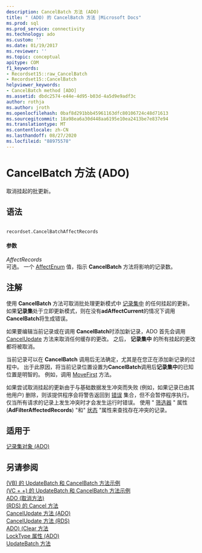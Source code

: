 ```yaml
---
description: CancelBatch 方法 (ADO)
title: " (ADO) 的 CancelBatch 方法 |Microsoft Docs"
ms.prod: sql
ms.prod_service: connectivity
ms.technology: ado
ms.custom: ''
ms.date: 01/19/2017
ms.reviewer: ''
ms.topic: conceptual
apitype: COM
f1_keywords:
- Recordset15::raw_CancelBatch
- Recordset15::CancelBatch
helpviewer_keywords:
- CancelBatch method [ADO]
ms.assetid: dbdc2574-e44e-4d95-b03d-4a5d9e9adf3c
author: rothja
ms.author: jroth
ms.openlocfilehash: 0baf8d291bbb45961163dfc80106724c48d71613
ms.sourcegitcommit: 18a98ea6a30d448aa6195e10ea2413be7e837e94
ms.translationtype: MT
ms.contentlocale: zh-CN
ms.lasthandoff: 08/27/2020
ms.locfileid: "88975578"
---
```

# <a name="cancelbatch-method-ado"></a>CancelBatch 方法 (ADO)
取消挂起的批更新。  
  
## <a name="syntax"></a>语法  
  
```  
  
recordset.CancelBatchAffectRecords  
```  
  
#### <a name="parameters"></a>参数  
 *AffectRecords*  
 可选。 一个 [AffectEnum](./affectenum.md) 值，指示 **CancelBatch** 方法将影响的记录数。  
  
## <a name="remarks"></a>注解  
 使用 **CancelBatch** 方法可取消批处理更新模式中 [记录集中](./recordset-object-ado.md) 的任何挂起的更新。 如果**记录集**处于立即更新模式，则在没有**adAffectCurrent**的情况下调用**CancelBatch**将生成错误。  
  
 如果要编辑当前记录或在调用 **CancelBatch**时添加新记录，ADO 首先会调用 [CancelUpdate](./cancelupdate-method-ado.md) 方法来取消任何缓存的更改。 之后， **记录集中** 的所有挂起的更改都将被取消。  
  
 当前记录可以在 **CancelBatch** 调用后无法确定，尤其是在您正在添加新记录的过程中。 出于此原因，将当前记录位置设置为**CancelBatch**调用后**记录集中**的已知位置是明智的。 例如，调用 [MoveFirst](./movefirst-movelast-movenext-and-moveprevious-methods-ado.md) 方法。  
  
 如果尝试取消挂起的更新由于与基础数据发生冲突而失败 (例如，如果记录已由其他用户) 删除，则该提供程序会将警告返回到 [错误](./errors-collection-ado.md) 集合，但不会暂停程序执行。 仅当所有请求的记录上发生冲突时才会发生运行时错误。 使用 " [筛选器](./filter-property.md) " 属性 (**AdFilterAffectedRecords**) "和" [状态](./status-property-ado-recordset.md) "属性来查找存在冲突的记录。  
  
## <a name="applies-to"></a>适用于  
 [记录集对象 (ADO)](./recordset-object-ado.md)  
  
## <a name="see-also"></a>另请参阅  
 [ (VB) 的 UpdateBatch 和 CancelBatch 方法示例 ](./updatebatch-and-cancelbatch-methods-example-vb.md)   
 [ (VC + +) 的 UpdateBatch 和 CancelBatch 方法示例 ](./updatebatch-and-cancelbatch-methods-example-vc.md)   
 [ADO (取消方法) ](./cancel-method-ado.md)   
 [ (RDS) 的 Cancel 方法 ](../rds-api/cancel-method-rds.md)   
 [CancelUpdate 方法 (ADO) ](./cancelupdate-method-ado.md)   
 [CancelUpdate 方法 (RDS) ](../rds-api/cancelupdate-method-rds.md)   
 [ADO)  (Clear 方法 ](./clear-method-ado.md)   
 [LockType 属性 (ADO) ](./locktype-property-ado.md)   
 [UpdateBatch 方法](./updatebatch-method.md)